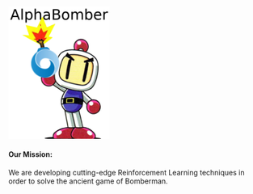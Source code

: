 <p align="left">
  <img src="alphabomber.png"  width="200"/> <h4>Our Mission:</h4> We are developing cutting-edge Reinforcement Learning techniques in order to solve the ancient game of Bomberman. 

</p> 


